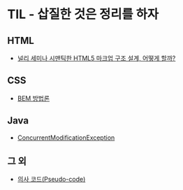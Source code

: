 # TIL - 삽질한 것은 정리를 하자

## HTML

- [널리 세미나 시맨틱한 HTML5 마크업 구조 설계, 어떻게 할까?](HTML/semantic.md)

## CSS

- [BEM 방법론](CSS/BEM.md)

## Java

- [ConcurrentModificationException](Java\ConcurrentModificationException.md)

## 그 외

- [의사 코드(Pseudo-code)](etc\pseudo-code.md)
